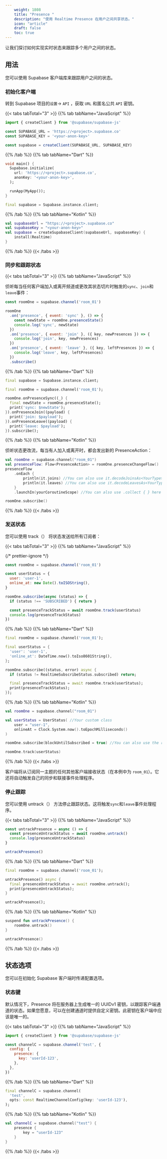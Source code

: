 ```yaml
---
    weight: 1808
    title: "Presence "
    description: "使用 Realtime Presence 在用户之间共享状态。"
    icon: "article"
    draft: false
    toc: true
---
```

让我们探讨如何实现实时状态来跟踪多个用户之间的状态。

## 用法

您可以使用 Supabase 客户端库来跟踪用户之间的状态。

### 初始化客户端

转到 Supabase 项目的`设置`-> `API` ，获取 `URL` 和匿名公共 `API` 密钥。

{{< tabs tabTotal="3" >}}
{{% tab tabName="JavaScript" %}}

```js
import { createClient } from '@supabase/supabase-js'

const SUPABASE_URL = 'https://<project>.supabase.co'
const SUPABASE_KEY = '<your-anon-key>'

const supabase = createClient(SUPABASE_URL, SUPABASE_KEY)
```

{{% /tab %}}
{{% tab tabName="Dart" %}}

```dart
void main() {
  Supabase.initialize(
    url: 'https://<project>.supabase.co',
    anonKey: '<your-anon-key>',
  );

  runApp(MyApp());
}

final supabase = Supabase.instance.client;
```

{{% /tab %}}
{{% tab tabName="Kotlin" %}}

```kotlin
val supabaseUrl = "https://<project>.supabase.co"
val supabaseKey = "<your-anon-key>"
val supabase = createSupabaseClient(supabaseUrl, supabaseKey) {
    install(Realtime)
}
```

{{% /tab %}}
{{< /tabs >}}

### 同步和跟踪状态

{{< tabs tabTotal="3" >}}
{{% tab tabName="JavaScript" %}}


侦听每当任何客户端加入或离开频道或更改其状态切片时触发的`sync`、`join`和`leave`事件：

```js
const roomOne = supabase.channel('room_01')

roomOne
  .on('presence', { event: 'sync' }, () => {
    const newState = roomOne.presenceState()
    console.log('sync', newState)
  })
  .on('presence', { event: 'join' }, ({ key, newPresences }) => {
    console.log('join', key, newPresences)
  })
  .on('presence', { event: 'leave' }, ({ key, leftPresences }) => {
    console.log('leave', key, leftPresences)
  })
  .subscribe()
```

{{% /tab %}}
{{% tab tabName="Dart" %}}

```dart
final supabase = Supabase.instance.client;

final roomOne = supabase.channel('room_01');

roomOne.onPresenceSync((_) {
  final newState = roomOne.presenceState();
  print('sync: $newState');
}).onPresenceJoin((payload) {
  print('join: $payload');
}).onPresenceLeave((payload) {
  print('leave: $payload');
}).subscribe();
```

{{% /tab %}}
{{% tab tabName="Kotlin" %}}

侦听状态更改流，每当有人加入或离开时，都会发出新的 PresenceAction：

```kotlin
val roomOne = supabase.channel("room_01")
val presenceFlow: Flow<PresenceAction> = roomOne.presenceChangeFlow()
presenceFlow
    .onEach {
        println(it.joins) //You can also use it.decodeJoinsAs<YourType>()
        println(it.leaves) //You can also use it.decodeLeavesAs<YourType>()
    }
    .launchIn(yourCoroutineScope) //You can also use .collect { } here

roomOne.subscribe()
```

{{% /tab %}}
{{< /tabs >}}

### 发送状态

您可以使用 track（） 将状态发送给所有订阅者：

{{< tabs tabTotal="3" >}}
{{% tab tabName="JavaScript" %}}

{/* prettier-ignore */}
```js
const roomOne = supabase.channel('room_01')

const userStatus = {
  user: 'user-1',
  online_at: new Date().toISOString(),
}

roomOne.subscribe(async (status) => {
  if (status !== 'SUBSCRIBED') { return }

  const presenceTrackStatus = await roomOne.track(userStatus)
  console.log(presenceTrackStatus)
})
```

{{% /tab %}}
{{% tab tabName="Dart" %}}

```dart
final roomOne = supabase.channel('room_01');

final userStatus = {
  'user': 'user-1',
  'online_at': DateTime.now().toIso8601String(),
};

roomOne.subscribe((status, error) async {
  if (status != RealtimeSubscribeStatus.subscribed) return;

  final presenceTrackStatus = await roomOne.track(userStatus);
  print(presenceTrackStatus);
});
```

{{% /tab %}}
{{% tab tabName="Kotlin" %}}

```kotlin
val roomOne = supabase.channel("room_01")

val userStatus = UserStatus( //Your custom class
    user = "user-1",
    onlineAt = Clock.System.now().toEpochMilliseconds()
)

roomOne.subscribe(blockUntilSubscribed = true) //You can also use the roomOne.status flow instead, but this parameter will block the coroutine until the status is joined.

roomOne.track(userStatus)
```

{{% /tab %}}
{{< /tabs >}}


客户端将从订阅同一主题的任何其他客户端接收状态（在本例中为 `room_01`）。它还将自动触发自己的同步和联接事件处理程序。

### 停止跟踪

您可以使用 untrack（） 方法停止跟踪状态。这将触发`sync`和`leave`事件处理程序。

{{< tabs tabTotal="3" >}}
{{% tab tabName="JavaScript" %}}

```js
const untrackPresence = async () => {
  const presenceUntrackStatus = await roomOne.untrack()
  console.log(presenceUntrackStatus)
}

untrackPresence()
```

{{% /tab %}}
{{% tab tabName="Dart" %}}

```dart
final roomOne = supabase.channel('room_01');

untrackPresence() async {
  final presenceUntrackStatus = await roomOne.untrack();
  print(presenceUntrackStatus);
}

untrackPresence();
```

{{% /tab %}}
{{% tab tabName="Kotlin" %}}

```kotlin
suspend fun untrackPresence() {
	roomOne.untrack()
}

untrackPresence()
```

{{% /tab %}}
{{< /tabs >}}

## 状态选项

您可以在初始化 Supabase 客户端时传递配置选项。

### 状态键

默认情况下，Presence 将在服务器上生成唯一的 UUIDv1 密钥，以跟踪客户端通道的状态。如果您愿意，可以在创建通道时提供自定义密钥。此密钥在客户端中应该是唯一的。

{{< tabs tabTotal="3" >}}
{{% tab tabName="JavaScript" %}}

```js
import { createClient } from '@supabase/supabase-js'

const channelC = supabase.channel('test', {
  config: {
    presence: {
      key: 'userId-123',
    },
  },
})
```

{{% /tab %}}
{{% tab tabName="Dart" %}}

```dart
final channelC = supabase.channel(
  'test',
  opts: const RealtimeChannelConfig(key: 'userId-123'),
);
```

{{% /tab %}}
{{% tab tabName="Kotlin" %}}

```kotlin
val channelC = supabase.channel("test") {
    presence {
        key = "userId-123"
    }
}
```

{{% /tab %}}
{{< /tabs >}}